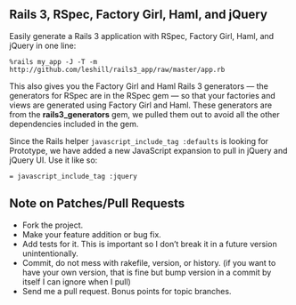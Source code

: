 Rails 3, RSpec, Factory Girl, Haml, and jQuery
----------------------------------------------

Easily generate a Rails 3 application with RSpec, Factory Girl, Haml, and
jQuery in one line:

    %rails my_app -J -T -m
    http://github.com/leshill/rails3_app/raw/master/app.rb

This also gives you the Factory Girl and Haml Rails 3 generators &mdash; the
generators for RSpec are in the RSpec gem &mdash; so that your factories and
views are generated using Factory Girl and Haml. These generators are from the
**rails3_generators** gem, we pulled them out to avoid all the other
dependencies included in the gem.

Since the Rails helper `javascript_include_tag :defaults` is looking for
Prototype, we have added a new JavaScript expansion to pull in jQuery and
jQuery UI. Use it like so:

    = javascript_include_tag :jquery

Note on Patches/Pull Requests
-----------------------------

* Fork the project.
* Make your feature addition or bug fix.
* Add tests for it. This is important so I don’t break it in a future version
  unintentionally.
* Commit, do not mess with rakefile, version, or history.  (if you want to have
  your own version, that is fine but bump version in a commit by itself I can
  ignore when I pull)
* Send me a pull request. Bonus points for topic branches.

